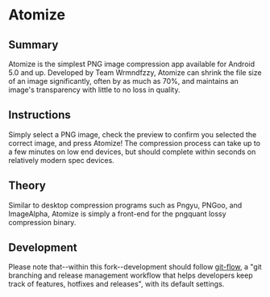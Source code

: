 Atomize
=======
Summary
-------
Atomize is the simplest PNG image compression app available for Android 5.0 and up. Developed by Team Wrmndfzzy, Atomize can shrink the file size of an image significantly, often by as much as 70%, and maintains an image's transparency with little to no loss in quality.

Instructions
------------
Simply select a PNG image, check the preview to confirm you selected the correct image, and press Atomize! The compression process can take up to a few minutes on low end devices, but should complete within seconds on relatively modern spec devices.

Theory
------
Similar to desktop compression programs such as Pngyu, PNGoo, and ImageAlpha, Atomize is simply a front-end for the pngquant lossy compression binary.

Development
-----------
Please note that--within this fork--development should follow [git-flow](https://jeffkreeftmeijer.com/git-flow/), a "git branching and release management workflow that helps developers keep track of features, hotfixes and releases", with its default settings.
